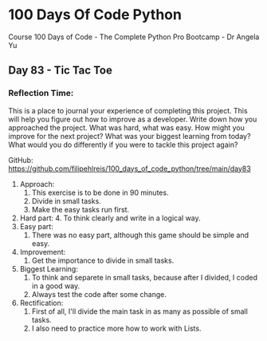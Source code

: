 # 100 Days Of Code Python
Course 100 Days of Code - The Complete Python Pro Bootcamp - Dr Angela Yu

## Day 83 - Tic Tac Toe

### **Reflection Time:**
This is a place to journal your experience of completing this project. This will help you figure out how to improve as a developer.
Write down how you approached the project. What was hard, what was easy. How might you improve for the next project? What was your biggest learning from today? What would you do differently if you were to tackle this project again?

GitHub: https://github.com/filipehlreis/100_days_of_code_python/tree/main/day83

1. Approach:
	1. This exercise is to be done in 90 minutes.
	2. Divide in small tasks.
	3. Make the easy tasks run first.
2. Hard part:
	4. To think clearly and write in a logical way.
3. Easy part:
    1. There was no easy part, although this game should be simple and easy.
4. Improvement:
    1. Get the importance to divide in small tasks.
5.  Biggest Learning:
    1. To think and separete in small tasks, because after I divided, I coded in a good way.
    2. Always test the code after some change.
6.  Rectification:
    1. First of all, I'll divide the main task in as many as possible of small tasks.
    2. I also need to practice more how to work with Lists.